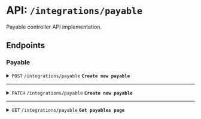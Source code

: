 # API: `/integrations/payable`
Payable controller API implementation.
## Endpoints
### Payable

<details>
  <summary> 
    <code>POST</code> <code>/integrations/payable</code> <code><b>Create new payable</b></code> 
  </summary>

##### Body schema
> | Name            |  Type     |  Nullable |  Description                     |
> |-----------------|-----------|-----------|----------------------------------|
> | assignorId   |  UUID      |  required | Payable assignorId.                |
> | value        |  float     |  required | Payable value in float.            |
> | emissionDate |  ISOString |  required | Payable emissionDate.              |

###### Example cURL
```sh
curl --location 'http://localhost:3001/integrations/payable' \
--header 'Content-Type: application/json' \
--data '{
    "value":1.23,
    "emissionDate":"2024-05-27T20:57:00.000Z",
    "assignor":"d8f6d710-72da-4d4f-be1a-7485efde3b9e"
}'
```
###### Response
```json
{
    "id":"1b58ba33-1f42-4f36-86c5-1eff14ad1390",
    "value":1.23,
    "emissionDate":"2024-05-27T20:57:00.000Z",
    "assignorId":"d8f6d710-72da-4d4f-be1a-7485efde3b9e"
}
```
</details>

--------------------------------------------------------------------------------

<details>
  <summary> 
    <code>PATCH</code> <code>/integrations/payable</code> <code><b>Create new payable</b></code> 
  </summary>

##### Body schema
> | Name            |  Type     |  Nullable |  Description                     |
> |-----------------|-----------|-----------|----------------------------------|
> | assignorId   |  UUID      |  optional | Payable assignorId.                |
> | value        |  float     |  optional | Payable value in float.            |
> | emissionDate |  ISOString |  optional | Payable emissionDate.              |
###### Example cURL
```sh
curl 'http://localhost:3001/integrations/payable/{ID}' \
-X 'PATCH' \
--data-raw '{
  "value":1232.13,
  "assignor":"0954c16f-dfa6-4a89-8f8b-7c9ba9cc897f"
  "emissionDate":"2020-01-27T10:57:00.000Z",
}
```
###### Response
```json
{
    "id":"d4315e7d-6ee5-4c9f-8408-f37ee725520a",
    "value":123.45,
    "emissionDate":"2024-05-27T15:38:57.610Z",
    "assignorId":"0954c16f-dfa6-4a89-8f8b-7c9ba9cc897f"
}
```
</details>

--------------------------------------------------------------------------------

<details>
  <summary> 
    <code>GET</code> <code>/integrations/payable</code> <code><b>Get payables page</b></code> 
  </summary>

###### Example cURL
```sh
curl --location 'http://localhost:3001/integrations/payable' \
--header 'Content-Type: application/json'
```
###### Response
```json
{
   "items" : [
      {
         "assignorId" : "d8f6d710-72da-4d4f-be1a-7485efde3b9e",
         "emissionDate" : "2024-05-27T20:57:00.000Z",
         "id" : "1b58ba33-1f42-4f36-86c5-1eff14ad1390",
         "value" : 1.23
      },
      {
         "assignorId" : "d8f6d710-72da-4d4f-be1a-7485efde3b9e",
         "emissionDate" : "2024-05-27T20:57:00.000Z",
         "id" : "3f85b3b9-2d15-4920-abb7-5e4d6825581b",
         "value" : 1.23
      },
      {
         "assignorId" : "d8f6d710-72da-4d4f-be1a-7485efde3b9e",
         "emissionDate" : "2024-05-27T20:57:00.000Z",
         "id" : "57271467-3eeb-4c20-a42a-233e76bfbd10",
         "value" : 1.23
      },
      {
         "assignorId" : "0954c16f-dfa6-4a89-8f8b-7c9ba9cc897f",
         "emissionDate" : "2024-05-27T15:38:57.610Z",
         "id" : "d4315e7d-6ee5-4c9f-8408-f37ee725520a",
         "value" : 1232.13
      },
      {
         "assignorId" : "d8f6d710-72da-4d4f-be1a-7485efde3b9e",
         "emissionDate" : "2024-05-27T19:41:12.276Z",
         "id" : "ea4aec57-bf33-4499-9431-7bf4f46ef71b",
         "value" : 333.33
      }
   ],
   "itemsTotal" : 5,
   "pageTotal" : 1
}
```
</details>

